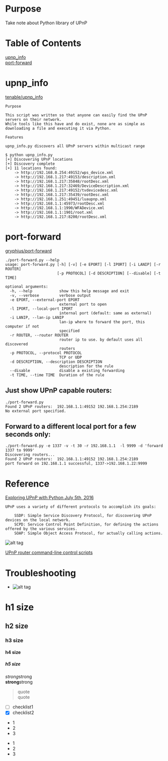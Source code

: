 # Purpose
Take note about Python library of UPnP  

# Table of Contents  
[upnp_info](#upnpinfo)  
[port-forward](#port-forward)  

# upnp_info  
[tenable/upnp_info](https://github.com/tenable/upnp_info)  
```
Purpose

This script was written so that anyone can easily find the UPnP servers on their network. 
While tools like this have and do exist, none are as simple as downloading a file and executing it via Python.

Features

upnp_info.py discovers all UPnP servers within multicast range

$ python upnp_info.py 
[+] Discovering UPnP locations
[+] Discovery complete
[+] 11 locations found:
	-> http://192.168.0.254:49152/wps_device.xml
	-> http://192.168.1.217:49153/description.xml
	-> http://192.168.1.217:35848/rootDesc.xml
	-> http://192.168.1.217:32469/DeviceDescription.xml
	-> http://192.168.1.217:49152/tvdevicedesc.xml
	-> http://192.168.1.217:35439/rootDesc.xml
	-> http://192.168.1.251:49451/luaupnp.xml
	-> http://192.168.1.1:45973/rootDesc.xml
	-> http://192.168.1.1:1990/WFADevice.xml
	-> http://192.168.1.1:1901/root.xml
	-> http://192.168.1.217:8200/rootDesc.xml
```

# port-forward  
[gryphius/port-forward](https://github.com/gryphius/port-forward)  
```
./port-forward.py --help
usage: port-forward.py [-h] [-v] [-e EPORT] [-l IPORT] [-i LANIP] [-r ROUTER]
                       [-p PROTOCOL] [-d DESCRIPTION] [--disable] [-t TIME]

optional arguments:
  -h, --help            show this help message and exit
  -v, --verbose         verbose output
  -e EPORT, --external-port EPORT
                        external port to open
  -l IPORT, --local-port IPORT
                        internal port (default: same as external)
  -i LANIP, --lan-ip LANIP
                        lan-ip where to forward the port, this computer if not
                        specified
  -r ROUTER, --router ROUTER
                        router ip to use. by default uses all discovered
                        routers
  -p PROTOCOL, --protocol PROTOCOL
                        TCP or UDP
  -d DESCRIPTION, --description DESCRIPTION
                        description for the rule
  --disable             disable a existing forwarding
  -t TIME, --time TIME  Duration of the rule
```

## Just show UPnP capable routers:  
```
./port-forward.py 
Found 2 UPnP routers:  192.168.1.1:49152 192.168.1.254:2189
No external port specified.
```

## Forward to a different local port for a few seconds only:  
```
./port-forward.py -e 1337 -v -t 30 -r 192.168.1.1  -l 9999 -d 'forward 1337 to 9999'
Discovering routers...
Found 2 UPnP routers:  192.168.1.1:49152 192.168.1.254:2189
port forward on 192.168.1.1 successful, 1337->192.168.1.22:9999
```

# Reference

[Exploring UPnP with Python July 5th, 2016](https://www.electricmonk.nl/log/2016/07/05/exploring-upnp-with-python/)  
```
UPnP uses a variety of different protocols to accomplish its goals:

    SSDP: Simple Service Discovery Protocol, for discovering UPnP devices on the local network.
    SCPD: Service Control Point Definition, for defining the actions offered by the various services.
    SOAP: Simple Object Access Protocol, for actually calling actions.
```

![alt tag](https://www.electricmonk.nl/log/wp-content/uploads/2012/10/upnp_overview.png)  

[UPnP router command-line control scripts](http://ssb22.user.srcf.net/setup/upnp.html)  

# Troubleshooting




* []()
![alt tag]()  

# h1 size

## h2 size

### h3 size

#### h4 size

##### h5 size

*strong*strong  
**strong**strong  

> quote  
> quote

- [ ] checklist1
- [x] checklist2

* 1
* 2
* 3

- 1
- 2
- 3

